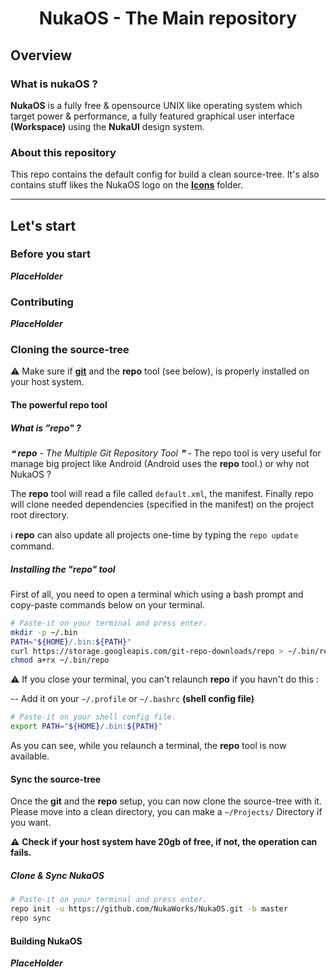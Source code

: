 <h1 align="center">NukaOS - The Main repository</h1>

## Overview

### What is nukaOS ?

**NukaOS** is a fully free & opensource UNIX like operating system which target power & performance, a fully featured graphical user interface **(Workspace)** using the **NukaUI** design system.

### About this repository

This repo contains the default config for build a clean source-tree.
It's also contains stuff likes the NukaOS logo on the [**Icons**](https://github.com/NukaWorks/NukaOS/tree/master/Icons/) folder.

<hr />

## Let's start

### Before you start

***PlaceHolder***

### Contributing

***PlaceHolder***

### Cloning the source-tree

⚠️  Make sure if [**git**](https://git-scm.com/) and the **repo** tool (see below), is properly installed on your host system.

#### The powerful repo tool
##### What is "repo" ?

*❝ **repo** - The Multiple Git Repository Tool ❞* - The repo tool is very useful for manage big project like Android (Android uses the **repo** tool.) or why not NukaOS ?

The **repo** tool will read a file called ``default.xml``, the manifest. Finally repo will clone needed dependencies (specified in the manifest) on the project root directory.

ℹ️  **repo** can also update all projects one-time by typing the ``repo update`` command.


##### Installing the "repo" tool

First of all, you need to open a terminal which using a bash prompt and copy-paste commands below on your terminal.

```sh
# Paste-it on your terminal and press enter.
mkdir -p ~/.bin
PATH="${HOME}/.bin:${PATH}"
curl https://storage.googleapis.com/git-repo-downloads/repo > ~/.bin/repo
chmod a+rx ~/.bin/repo
```

⚠️  If you close your terminal, you can't relaunch **repo** if you havn't do this :

-- Add it on your `~/.profile` or `~/.bashrc` **(shell config file)**

```sh
# Paste-it on your shell config file.
export PATH="${HOME}/.bin:${PATH}"
```

As you can see, while you relaunch a terminal, the **repo** tool is now available.

#### Sync the source-tree

Once the **git** and the **repo** setup, you can now clone the source-tree with it.  
Please move into a clean directory, you can make a `~/Projects/` Directory if you want.

⚠️  **Check if your host system have 20gb of free, if not, the operation can fails.**

##### Clone & Sync NukaOS

```sh
# Paste-it on your terminal and press enter.
repo init -u https://github.com/NukaWorks/NukaOS.git -b master
repo sync
```

#### Building NukaOS

***PlaceHolder***

